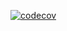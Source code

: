[![codecov](https://codecov.io/gh/Wingshot228/NET-homework-2-kurs/branch/2k-224/graph/badge.svg?token=XLIFW5PTNO)](https://codecov.io/gh/Wingshot228/NET-homework-2-kurs)
